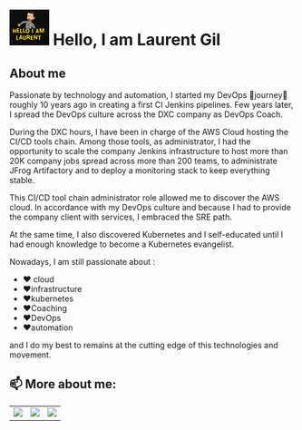 
# <img src="laurent.png" width="70px"></src>   Hello, I am **Laurent Gil**

## About me

Passionate by technology and automation, I started my DevOps 🚊journey🚊 roughly 10 years ago in creating a first CI Jenkins pipelines. Few years later, I spread the DevOps culture across the DXC company as DevOps Coach.

During the DXC hours, I have been in charge of the AWS Cloud hosting the CI/CD tools chain. Among those tools, as administrator, I had the opportunity to scale the company Jenkins infrastructure to host more than 20K company jobs spread across more than 200 teams, to administrate JFrog Artifactory and to deploy a monitoring stack to keep everything stable.

This CI/CD tool chain administrator role allowed me to discover the AWS cloud. In accordance with my DevOps culture and because I had to provide the company client with services, I embraced the SRE path.

At the same time, I also discovered Kubernetes and I self-educated until I had enough knowledge to become a Kubernetes evangelist.

Nowadays, I am still passionate about :

* ❤️ cloud 
* ❤️infrastructure
* ❤️kubernetes
* ❤️Coaching
* ❤️DevOps
* ❤️automation

and I do my best to remains at the cutting edge of this technologies and movement.

## 📫 More about me:

<table>

<tr>
<td>

<a href="https://www.linkedin.com/in/laurent-gil/?locale=en_US" target="_blank">
  <img src="https://cdn-icons-png.flaticon.com/512/174/174857.png" width="40px"/>
</a>

</td>

<td>
<a href="https://sessionize.com/laurent-gil/" target="_blank">
 <img src="https://sessionize.com/landing/images/sessionize-logo.svg" width="150px"/>
</a>
</td>

<td>
<a href="https://angegar.github.io/" target="_blank">
 <img src="https://play-lh.googleusercontent.com/PCpXdqvUWfCW1mXhH1Y_98yBpgsWxuTSTofy3NGMo9yBTATDyzVkqU580bfSln50bFU" width="50px"/>
</a>
</td>

</tr>
</table>